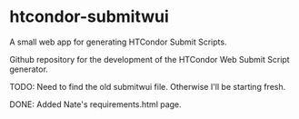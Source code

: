 # htcondor-submitwui
A small web app for generating HTCondor Submit Scripts.

Github repository for the development of the HTCondor Web Submit Script generator.

TODO:
Need to find the old submitwui file. Otherwise I'll be starting fresh.


DONE:
Added Nate's requirements.html page. 
